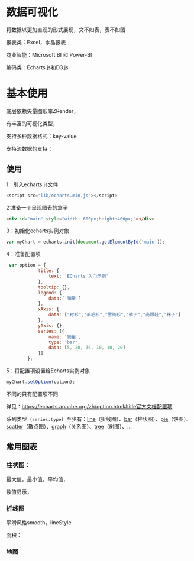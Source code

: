 # 数据可视化

将数据以更加直观的形式展现，文不如表，表不如图

 报表类：Excel，水晶报表

商业智能：Microsoft BI 和 Power-BI

编码类：Echarts.js和D3.js

# 基本使用

底层依赖矢量图形库ZRender，

有丰富的可视化类型，

支持多种数据格式：key-value

支持流数据的支持：



## 使用

1：引入echarts.js文件

```js
<script src="lib/echarts.min.js"></script>
```

2∶准备一个呈现图表的盒子

```html
<div id="main" style="width: 600px;height:400px;"></div>
```

3：初始化echarts实例对象

```js
var myChart = echarts.init(document.getElementById('main'));
```

4︰准备配置项

```js
 var option = {
            title: {
                text: 'ECharts 入门示例'
            },
            tooltip: {},
            legend: {
                data:['销量']
            },
            xAxis: {
                data: ["衬衫","羊毛衫","雪纺衫","裤子","高跟鞋","袜子"]
            },
            yAxis: {},
            series: [{
                name: '销量',
                type: 'bar',
                data: [5, 20, 36, 10, 10, 20]
            }]
        };
```

5：将配置项设置给Echarts实例对象

```js
myChart.setOption(option);
```

不同的只有配置项不同

详见：https://echarts.apache.org/zh/option.html#title官方文档配置项

系列类型（`series.type`）至少有：[line](https://echarts.apache.org/zh/option.html#series-line)（折线图）、[bar](https://echarts.apache.org/zh/option.html#series-bar)（柱状图）、[pie](https://echarts.apache.org/zh/option.html#series-pie)（饼图）、[scatter](https://echarts.apache.org/zh/option.html#series-scatter)（散点图）、[graph](https://echarts.apache.org/zh/option.html#series-graph)（关系图）、[tree](https://echarts.apache.org/zh/option.html#series-tree)（树图）、...

## 常用图表

### 柱状图：

最大值，最小值，平均值，

数值显示，

### 折线图

平滑风格smooth，lineStyle

面积：

### 地图

